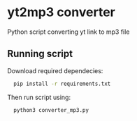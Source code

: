 # yt2mp3 converter

Python script converting yt link to mp3 file

## Running script

Download required dependecies:
```bash
  pip install -r requirements.txt
```
Then run script using: 
```bash
  python3 converter_mp3.py
```

